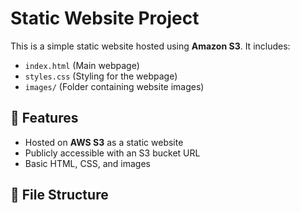 # Static Website Project  

This is a simple static website hosted using **Amazon S3**. It includes:  
- `index.html` (Main webpage)  
- `styles.css` (Styling for the webpage)  
- `images/` (Folder containing website images)  

## 🚀 Features  
- Hosted on **AWS S3** as a static website  
- Publicly accessible with an S3 bucket URL  
- Basic HTML, CSS, and images  

## 📂 File Structure  
